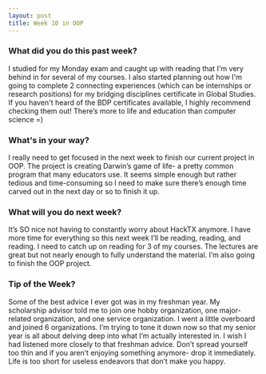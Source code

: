 ```yaml
---
layout: post
title: Week 10 in OOP
---
```


### What did you do this past week?
I studied for my Monday exam and caught up with reading that I'm very behind in for several of my courses. I also started planning out how I'm going to complete 2 connecting experiences (which can be internships or research positions) for my bridging disciplines certificate in Global Studies. If you haven't heard of the BDP certificates available, I highly recommend checking them out! There’s more to life and education than computer science =)

### What's in your way?
I really need to get focused in the next week to finish our current project in OOP. The project is creating Darwin’s game of life- a pretty common program that many educators use. It seems simple enough but rather tedious and time-consuming so I need to make sure there’s enough time carved out in the next day or so to finish it up. 

### What will you do next week?
It’s SO nice not having to constantly worry about HackTX anymore. I have more time for everything so this next week I’ll be reading, reading, and reading. I need to catch up on reading for 3 of my courses. The lectures are great but not nearly enough to fully understand the material. I’m also going to finish the OOP project. 

### Tip of the Week?
Some of the best advice I ever got was in my freshman year. My scholarship advisor told me to join one hobby organization, one major-related organization, and one service organization. I went a little overboard and joined 6 organizations. I’m trying to tone it down now so that my senior year is all about delving deep into what I’m actually interested in. I wish I had listened more closely to that freshman advice. Don’t spread yourself too thin and if you aren’t enjoying something anymore- drop it immediately. Life is too short for useless endeavors that don’t make you happy. 
